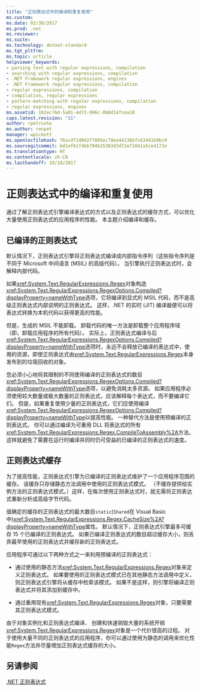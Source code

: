 ```yaml
---
title: "正则表达式中的编译和重复使用"
ms.custom: 
ms.date: 03/30/2017
ms.prod: .net
ms.reviewer: 
ms.suite: 
ms.technology: dotnet-standard
ms.tgt_pltfrm: 
ms.topic: article
helpviewer_keywords:
- parsing text with regular expressions, compilation
- searching with regular expressions, compilation
- .NET Framework regular expressions, engines
- .NET Framework regular expressions, compilation
- regular expressions, compilation
- compilation, regular expressions
- pattern-matching with regular expressions, compilation
- regular expressions, engines
ms.assetid: 182ec76d-5a01-4d73-996c-0b0d14fcea18
caps.latest.revision: "11"
author: rpetrusha
ms.author: ronpet
manager: wpickett
ms.openlocfilehash: 76acdf2d0d2f7805ec78ea44136bfc63441b9bc9
ms.sourcegitcommit: bd1ef61f4bb794b25383d3d72e71041a5ced172e
ms.translationtype: HT
ms.contentlocale: zh-CN
ms.lasthandoff: 10/18/2017
---
```

# <a name="compilation-and-reuse-in-regular-expressions"></a>正则表达式中的编译和重复使用
通过了解正则表达式引擎编译表达式的方式以及正则表达式的缓存方式，可以优化大量使用正则表达式的应用程序的性能。 本主题介绍编译和缓存。  
  
## <a name="compiled-regular-expressions"></a>已编译的正则表达式  
 默认情况下，正则表达式引擎将正则表达式编译成内部指令序列（这些指令序列是不同于 Microsoft 中间语言 (MSIL) 的高级代码）。 当引擎执行正则表达式时，会解释内部代码。  
  
 如果<xref:System.Text.RegularExpressions.Regex>对象构造<xref:System.Text.RegularExpressions.RegexOptions.Compiled?displayProperty=nameWithType>选项，它将编译到显式的 MSIL 代码，而不是高级正则表达式内部说明的正则表达式。 这样，.NET 的实时 (JIT) 编译器便可以将表达式转换为本机代码以获得更高的性能。  
  
但是，生成的 MSIL 不能卸载。 卸载代码的唯一方法是卸载整个应用程序域（即，卸载应用程序的所有代码）。 实际上，正则表达式编译与后<xref:System.Text.RegularExpressions.RegexOptions.Compiled?displayProperty=nameWithType>选项时，永远不会释放已编译的表达式中，使用的资源，即使正则表达式由<xref:System.Text.RegularExpressions.Regex>本身发布到的垃圾回收的对象。  
  
 您必须小心地将其限制的不同使用编译的正则表达式的数目<xref:System.Text.RegularExpressions.RegexOptions.Compiled?displayProperty=nameWithType>选项，以避免消耗太多资源。 如果应用程序必须使用较大数量或极大数量的正则表达式，应该解释每个表达式，而不要编译它们。 但是，如果重复使用少量的正则表达式，它们应使用编译<xref:System.Text.RegularExpressions.RegexOptions.Compiled?displayProperty=nameWithType>以提高性能。 一种替代方法是使用预编译的正则表达式。 你可以通过编译为可重用 DLL 将表达式的所有<xref:System.Text.RegularExpressions.Regex.CompileToAssembly%2A>方法。 这样就避免了需要在运行时编译并同时仍可受益的已编译的正则表达式的速度。  
  
## <a name="the-regular-expressions-cache"></a>正则表达式缓存  
 为了提高性能，正则表达式引擎为已编译的正则表达式维护了一个应用程序范围的缓存。 该缓存只存储静态方法调用中使用的正则表达式模式。 （不缓存提供给实例方法的正则表达式模式。）这样，在每次使用正则表达式时，就无需将正则表达式重新分析成高级字节代码。  
  
 值确定的缓存的正则表达式的最大数目`static`(`Shared`在 Visual Basic 中)<xref:System.Text.RegularExpressions.Regex.CacheSize%2A?displayProperty=nameWithType>属性。 默认情况下，正则表达式引擎最多可缓存 15 个已编译的正则表达式。 如果已编译正则表达式的数目超过缓存大小，则丢弃最早使用的正则表达式并缓存新的正则表达式。  
  
 应用程序可通过以下两种方式之一来利用预编译的正则表达式：  
  
-   通过使用的静态方法<xref:System.Text.RegularExpressions.Regex>对象来定义正则表达式。 如果要使用的正则表达式模式已在其他静态方法调用中定义，则正则表达式引擎将从缓存中检索该模式。 如果不是这样，则引擎将编译正则表达式并将其添加到缓存中。  
  
-   通过重用现有<xref:System.Text.RegularExpressions.Regex>对象，只要需要其正则表达式模式。  
  
 由于对象实例化和正则表达式编译、 创建和快速销毁大量的系统开销<xref:System.Text.RegularExpressions.Regex>对象是一个代价很高的过程。 对于使用大量不同的正则表达式的应用程序，你可以通过使用为静态的调用来优化性能`Regex`方法并尽量增加正则表达式缓存的大小。  
  
## <a name="see-also"></a>另请参阅  
 [.NET 正则表达式](../../../docs/standard/base-types/regular-expressions.md)
